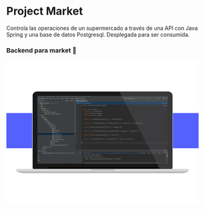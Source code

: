 # Project Market

Controla las operaciones de un supermercado a través de una API con Java Spring y una base de datos Postgresql. Desplegada para ser consumida.

### Backend para market 🏪

![()](https://raw.githubusercontent.com/Yuberley/Project-Market/master/javaspring-proyecto.webp)
